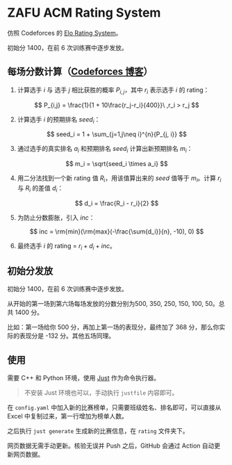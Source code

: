 # ZAFU ACM Rating System

仿照 Codeforces 的 [Elo Rating System](https://en.wikipedia.org/wiki/Elo_rating_system)。

初始分 1400，在前 6 次训练赛中逐步发放。

## 每场分数计算（[Codeforces 博客](https://codeforces.com/blog/entry/20762)）

1. 计算选手 $i$ 与 选手 $j$ 相比获胜的概率 $P_{i,j}$，其中 $r_i$ 表示选手 $i$ 的 rating：

$$
P_{i,j} = \frac{1}{1 + 10\frac{r_j-r_i}{400}}\ ,r_i > r_j
$$

2. 计算选手 $i$ 的预期排名 $seed_i$： 

$$
seed_i = 1 + \sum_{j=1,j\neq i}^{n}{P_{j, i}}
$$

3. 通过选手的真实排名 $a_i$ 和预期排名 $seed_i$ 计算出新预期排名 $m_i$：

$$
m_i = \sqrt{seed_i \times a_i}
$$

4. 用二分法找到一个新 rating 值 $R_i$，用该值算出来的 $seed$ 值等于 $m_i$。计算 $r_i$ 与 $R_i$ 的差值 $d_i$：

$$
d_i = \frac{R_i - r_i}{2}
$$

5. 为防止分数膨胀，引入 $inc$：

$$
inc = \rm{min}(\rm{max}(-\frac{\sum{d_i}}{n}, -10), 0)
$$

6. 最终选手 $i$ 的 rating = $r_i + d_i + inc$。

## 初始分发放

初始分 1400，在前 6 次训练赛中逐步发放。

从开始的第一场到第六场每场发放的分数分别为500, 350, 250, 150, 100, 50。总共 1400 分。

比如：第一场给你 500 分，再加上第一场的表现分，最终加了 368 分，那么你实际的表现分是 -132 分。其他五场同理。

## 使用

需要 C++ 和 Python 环境，使用 [Just](https://github.com/casey/just) 作为命令执行器。

> 不安装 Just 环境也可以，手动执行 `justfile` 内容即可。

在 `config.yaml` 中加入新的比赛榜单，只需要班级姓名、排名即可，可以直接从 Excel 中复制过来，第一行增加为榜单人数。

之后执行 `just generate` 生成新的比赛信息，在 `rating` 文件夹下。

网页数据无需手动更新。核验无误并 Push 之后，GitHub 会通过 Action 自动更新网页数据。
